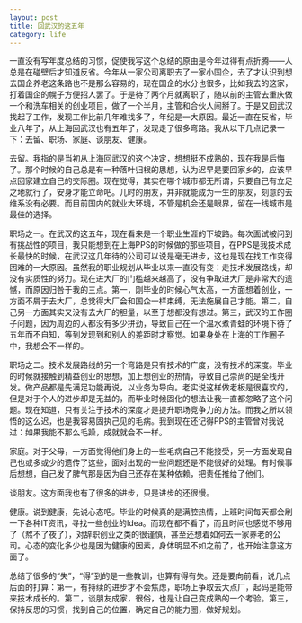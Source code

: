 ```yaml
---
layout: post
title: 回武汉的这五年
category: life
---
```


一直没有写年度总结的习惯，促使我写这个总结的原由是今年过得有点折腾——人总是在碰壁后才知道反省。今年从一家公司离职去了一家小国企，去了才认识到想去国企养老这条路也不是那么容易的，现在国企的水分也很多，比如我去的这家，打着国企的幌子方便招人罢了。于是待了两个月就离职了，随以前的主管去重庆做一个和洗车相关的创业项目，做了一个半月，主管和合伙人闹掰了。于是又回武汉找起了工作，发现工作比前几年难找多了，年纪是一大原因。最近一直在反省，毕业八年了，从上海回武汉也有五年了，发现走了很多弯路。我从以下几点记录一下：去留、职场、家庭、谈朋友、健康。

去留。我指的是当初从上海回武汉的这个决定，想想挺不成熟的，现在我是后悔了。那个时候的自己总是有一种落叶归根的思想，认为迟早是要回家乡的，应该早点回家建立自己的交际圈。现在觉得，其实在哪个城市都无所谓，只要自己有立足之地就行了，安身才能立命吧。儿时的朋友，并非就能成为一生的朋友，刻意的去维系没有必要。而目前国内的就业大环境，不管是机会还是眼界，留在一线城市是最佳的选择。

职场之一。在武汉的这五年，现在看来是一个职业生涯的下坡路。每次面试被问到有挑战性的项目，我只能想到在上海PPS的时候做的那些项目，在PPS是我技术成长最快的时候，在武汉这几年待的公司可以说是毫无进步，这也是现在找工作变得困难的一大原因。虽然我的职业规划从毕业以来一直没有变：走技术发展路线，却没有实质性的努力。现在进大厂的门槛越来越高了，没有争取进大厂是非常大的遗憾，而原因归咎于我的三点。第一，刚毕业的时候心气太高，一方面想着创业，一方面不屑于去大厂，总觉得大厂会和国企一样束缚，无法施展自己才能。第二，自己另一方面其实又没有去大厂的胆量，以至于想都没有想过。第三，武汉的工作圈子问题，因为周边的人都没有多少拼劲，导致自己在一个温水煮青蛙的环境下待了五年而不自知，等到发现到和别人的差距时才察觉。如果身处在上海的工作圈子中，我想会不一样的。

职场之二。技术发展路线的另一个弯路是只有技术的广度，没有技术的深度。毕业的时候就接触到精益创业的思想，加上想创业的热情，导致自己崇尚的是全栈开发。做产品都是先满足功能再说，以业务为导向。老实说这样做老板是很喜欢的，但是对于个人的进步却是无益的，而毕业时候固化的想法让我一直都忽略了这个问题。现在知道，只有关注于技术的深度才是提升职场竞争力的方法。而我之所以领悟的这么迟，也是我容易固执己见的毛病。我到现在还记得PPS的主管曾对我说过：如果我能不那么毛躁，成就就会不一样。

家庭。对于父母，一方面觉得他们身上的一些毛病自己不能接受，另一方面发现自己也或多或少的遗传了这些，面对出现的一些问题还是不能很好的处理。有时候事后想想，自己发了脾气那是因为自己还存在某种依赖，把责任推给了他们。

谈朋友。这方面我也有了很多的进步，只是进步的还很慢。

健康。说到健康，先说心态吧。毕业的时候真的是满腔热情，上班时间每天都会刷一下各种IT资讯，寻找一些创业的Idea。而现在都不看了，而且时间也感觉不够用了（熬不了夜了），对辞职创业之类的很谨慎，甚至还想着如何去一家养老的公司。心态的变化多少也是因为健康的因素，身体明显不如之前了，也开始注意这方面了。

总结了很多的“失”，“得”到的是一些教训，也算有得有失。还是要向前看，说几点后面的打算：第一，有持续的进步才不会焦虑，职场上争取去大点厂，起码是能带来技术成长的。第二，谈朋友成家，很俗，也是让自己变成熟的一个考验。第三，保持反思的习惯，找到自己的位置，确定自己的能力圈，做好规划。











